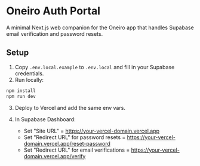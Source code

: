 # Oneiro Auth Portal

A minimal Next.js web companion for the Oneiro app that handles Supabase email verification and password resets.

## Setup

1. Copy `.env.local.example` to `.env.local` and fill in your Supabase credentials.
2. Run locally:

```bash
npm install
npm run dev
```
3. Deploy to Vercel and add the same env vars.

4. In Supabase Dashboard:
   - Set "Site URL" = https://your-vercel-domain.vercel.app
   - Set "Redirect URL" for password resets = https://your-vercel-domain.vercel.app/reset-password
   - Set "Redirect URL" for email verifications = https://your-vercel-domain.vercel.app/verify
